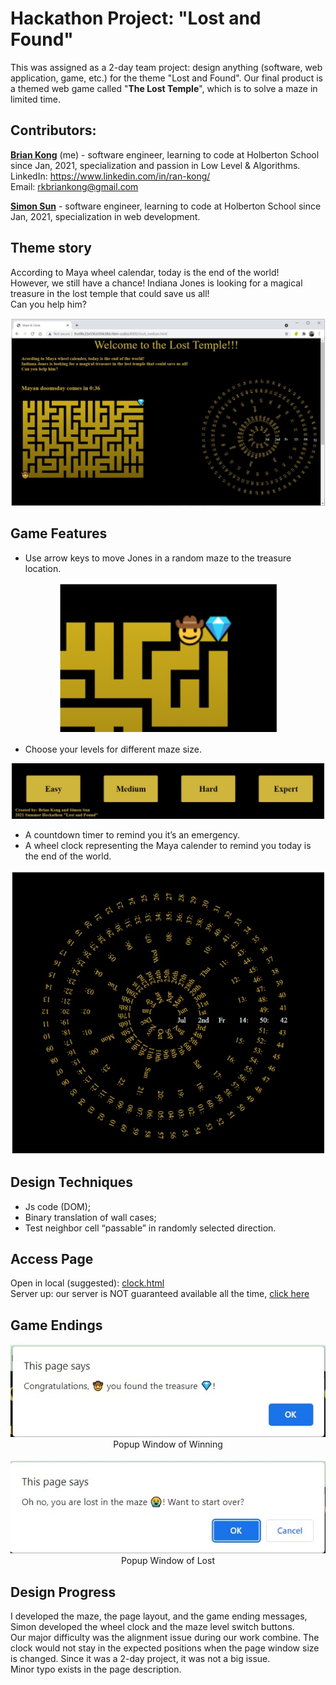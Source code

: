 # Hackathon Project: "Lost and Found"
This was assigned as a 2-day team project: design anything (software, web application, game, etc.) for the theme "Lost and Found".
Our final product is a themed web game called "**The Lost Temple**", which is to solve a maze in limited time.

## Contributors:
**[Brian Kong](https://github.com/rkbrian)** (me) - software engineer, learning to code at Holberton School since Jan, 2021, specialization and passion in Low Level & Algorithms.\
LinkedIn: https://www.linkedin.com/in/ran-kong/ \
Email: rkbriankong@gmail.com

**[Simon Sun](https://github.com/SSun97)** - software engineer, learning to code at Holberton School since Jan, 2021, specialization in web development.

## Theme story
According to Maya wheel calendar, today is the end of the world!\
However, we still have a chance! Indiana Jones is looking for a magical treasure in the lost temple that could save us all!\
Can you help him?
<div align="center"><img src="https://github.com/rkbrian/Hackathon_Holberton/blob/master/screenshot-hackathon-001.jpg" width="700"></div>

## Game Features
 - Use arrow keys to move Jones in a random maze to the treasure location.
 <div align="center"><img src="https://github.com/rkbrian/Hackathon_Holberton/blob/master/screenshot-hackathon-002.jpg" width="350"></div>

 - Choose your levels for different maze size.
<div align="center"><img src="https://github.com/rkbrian/Hackathon_Holberton/blob/master/screenshot-hackathon-013.jpg" width="500"></div>

 - A countdown timer to remind you it’s an emergency.
 - A wheel clock representing the Maya calender to remind you today is the end of the world.
<div align="center"><img src="https://github.com/rkbrian/Hackathon_Holberton/blob/master/screenshot-hackathon-003.jpg" width="600"></div>

## Design Techniques
 - Js code (DOM);
 - Binary translation of wall cases;
 - Test neighbor cell “passable” in randomly selected direction.

## Access Page
Open in local (suggested): [clock.html](https://github.com/rkbrian/Hackathon_Holberton/blob/master/clock.html)\
Server up: our server is NOT guaranteed available all the time, [click here](http://9ce98c22e536.b594c0bb.hbtn-cod.io:8000/clock.html)

## Game Endings
<div align="center"><img src="https://github.com/rkbrian/Hackathon_Holberton/blob/master/screenshot-hackathon-011.jpg"><br>Popup Window of Winning</div><br>
<div align="center"><img src="https://github.com/rkbrian/Hackathon_Holberton/blob/master/screenshot-hackathon-012.jpg"><br>Popup Window of Lost</div>

## Design Progress
I developed the maze, the page layout, and the game ending messages, Simon developed the wheel clock and the maze level switch buttons.\
Our major difficulty was the alignment issue during our work combine. The clock would not stay in the expected positions when the page window size is changed. Since it was a 2-day project, it was not a big issue.\
Minor typo exists in the page description.
